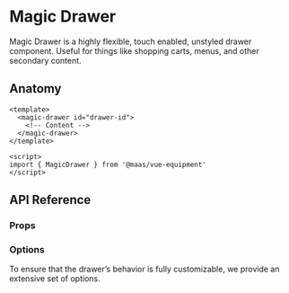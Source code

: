 # Magic Drawer

Magic Drawer is a highly flexible, touch enabled, unstyled drawer component. Useful for things like shopping carts, menus, and other secondary content.

<component-preview src='./demo/DefaultDemo.vue' />

## Anatomy

```vue
<template>
  <magic-drawer id="drawer-id">
    <!-- Content -->
  </magic-drawer>
</template>

<script>
import { MagicDrawer } from '@maas/vue-equipment'
</script>
```

## API Reference

### Props

<ProseTable
  :columns="[
    { label: 'Prop' },
    { label: 'Type' },
    { label: 'Required' }
  ]"
  :rows="[
    {
      items: [
        {
          label: 'id',
          description: 'Providing an id is required. Can either be a string or a ref.',
          code: ['label']
        },
        {
          label: 'MaybeRef\<string\>',
          code: ['label'],
          escape: true
        },
        {
          label: 'true',
          code: ['label']
        }
      ]
    },
    {
      items: [
        {
          label: 'options',
          description: 'Refer to the options table below for details.',
          code: ['label']
        },
        {
          label: 'MagicDrawerOptions',
          code: ['label']
        },
        {
          label: 'false',
          code: ['label']
        }
      ]
    },
    {
      items: [
        {
          label: 'component',
          description: 'Optionally pass a Vue component instance. Renders in place of the drawer\’s slot.',
          code: ['label']
        },
        {
          label: 'Component',
          code: ['label']
        },
        {
          label: 'false',
          code: ['label']
        }
      ]
    }
  ]"
/>

### Options

To ensure that the drawer’s behavior is fully customizable, we provide an extensive set of options.

<ProseTable 
  :columns="[
    { label: 'Option' },
    { label: 'Type' },
    { label: 'Default' }
  ]"
  :rows="[
    {
      items: [
        {
          label: 'position',
          description: 'Set the drawer\’s position relative to the viewport.',
          code: ['label']
        },
        {
          label: 'string',
          description: '\'top\' | \'right\' | \'bottom\' | \'left\'',
          code: ['label']
        },
        {
          label: '\'bottom\'',
          code: ['label']
        }
      ]
    },
    {
      items: [
        {
          label: 'backdrop',
          description: 'Show or hide a backdrop element. Only visible when the drawer is open.',
          code: ['label']
        },
        {
          label: 'boolean',
          code: ['label']
        },
        {
          label: 'true',
          code: ['label']
        }
      ]
    },
    {
      items: [
        {
          label: 'tag',
          description: 'Specify the drawer\’s HTML element.',
          code: ['label']
        },
        {
          label: 'string',
          description: '\'dialog\' | \'div\'',
          code: ['label']
        },
        {
          label: '\'dialog\'',
          code: ['label']
        }
      ]
    },
    {
      items: [
        {
          label: 'focusTrap',
          description: 'Pass focus-trap options or disable completely. A complete list of options can be found here',
          code: ['label']
        },
        {
          label: 'boolean | FocusTrapOptions',
          code: ['label']
        },
        {
          label: 'object',
          code: ['label']
        }
      ]
    },
    {
      items: [
        {
          label: 'scrollLock',
          description: 'Lock body scroll when the drawer is open.',
          code: ['label']
        },
        {
          label: 'boolean | object',
          code: ['label']
        },
        {
          label: 'object',
          code: ['label']
        }
      ]
    },
    {
      items: [
        {
          label: 'scrollLock.padding',
          description: 'Locking the body scroll hides any permanently visible scrollbars. Adding a padding to fixed elements prevents them from shifting in such cases.',
          code: ['label']
        },
        {
          label: 'boolean',
          code: ['label']
        },
        {
          label: 'true',
          code: ['label']
        }
      ]
    },
    {
      items: [
        {
          label: 'snapPoints',
          description: 'Add snap points. Points can either be a decimal between 0 and 1 or an integer with px appended, like \'768px\'.',
          code: ['label']
        },
        {
          label: 'DrawerSnapPoint[]',
          description: 'Array<`${string}px` | number>',
          code: ['label', 'description']
        },
        {
          label: '[1]',
          code: ['label']
        }
      ]
    },
    {
      items: [
        {
          label: 'teleport.target',
          description: 'Specify the teleport target or disable teleporting the drawer completely.',
          code: ['label']
        },
        {
          label: 'string',
          code: ['label']
        },
        {
          label: '\'body\'',
          code: ['label']
        }
      ]
    },
    {
      items: [
        {
          label: 'teleport.disabled',
          description: 'Specify the teleport target or disable teleporting the drawer completely.',
          code: ['label']
        },
        {
          label: 'boolean',
          code: ['label']
        },
        {
          label: 'false',
          code: ['label']
        }
      ]
    },
    {
      items: [
        {
          label: 'transition.content',
          description: 'Set CSS transition classes for the drawer itself.',
          code: ['label']
        },
        {
          label: 'string',
          code: ['label']
        },
        {
          label: '\'magic-drawer--content\'',
          code: ['label']
        }
      ]
    },
    {
      items: [
        {
          label: 'transition.backdrop',
          description: 'Set CSS transition classes for the drawer\’s backdrop.',
          code: ['label']
        },
        {
          label: 'string',
          code: ['label']
        },
        {
          label: '\'magic-drawer--backdrop\'',
          code: ['label']
        }
      ]
    },
    {
      items: [
        {
          label: 'threshold.lock',
          description: 'Configure the dragged distance before the drawer prevents other touch interactions.',
          code: ['label']
        },
        {
          label: 'number',
          code: ['label']
        },
        {
          label: '0',
          code: ['label']
        }
      ]
    },
    {
      items: [
        {
          label: 'threshold.distance',
          description: 'Configure the dragged distance before the drawer snaps.',
          code: ['label']
        },
        {
          label: 'number',
          code: ['label']
        },
        {
          label: '128',
          code: ['label']
        }
      ]
    },
    {
      items: [
        {
          label: 'threshold.momentum',
          description: 'Configure the momentum from when the drawer snaps.',
          code: ['label']
        },
        {
          label: 'number',
          code: ['label']
        },
        {
          label: '1',
          code: ['label']
        }
      ]
    },
    {
      items: [
        {
          label: 'animation.snap.duration',
          description: 'Configure the drawer\’s snap animation duration.',
          code: ['label']
        },
        {
          label: 'number',
          code: ['label']
        },
        {
          label: '300',
          code: ['label']
        }
      ]
    },
    {
      items: [
        {
          label: 'animation.snap.easing',
          description: 'Configure the drawer\’s snap animation easing.',
          code: ['label']
        },
        {
          label: 'function',
          code: ['label']
        },
        {
          label: 'function',
          description: '(t) => t * (2 - t)',
          code: ['label', 'description']
        }
      ]
    },
    {
      items: [
        {
          label: 'initial.open',
          description: 'Open the drawer as soon as the component is mounted.',
          code: ['label']
        },
        {
          label: 'boolean',
          code: ['label']
        },
        {
          label: 'false',
          code: ['label']
        }
      ]
    },
    {
      items: [
        {
          label: 'initial.transition',
          description: 'Animate the drawer when it opens initially. Ignored if <code>initial.open</code> is not set.',
          code: ['label']
        },
        {
          label: 'boolean',
          code: ['label']
        },
        {
          label: '—',
        }
      ]
    },
    {
      items: [
        {
          label: 'initial.snapPoint',
          description: 'Optionally provide an initial snap point for the drawer to snap to. Ignored if <code>initial.open</code> is not set.',
          code: ['label']
        },
        {
          label: 'DrawerSnapPoint',
          code: ['label']
        },
        {
          label: '—',
        }
      ]
    },
    {
      items: [
        {
          label: 'keyListener',
          description: 'Set to false to disable key listeners completely.',
          code: ['label']
        },
        {
          label: 'boolean | object',
          code: ['label']
        },
        {
          label: 'object',
          description: 'See below.',
          code: ['label']
        }
      ]
    },
    {
      items: [
        {
          label: 'keyListener.close',
          description: 'Set keyboard keys to close the drawer.',
          code: ['label']
        },
        {
          label: 'string[]',
          code: ['label']
        },
        {
          label: '[\'Escape\']',
          code: ['label']
        }
      ]
    },
    {
      items: [
        {
          label: 'enableMousewheel',
          description: 'When set to true, the drawer will react to mousewheel input.',
          code: ['label']
        },
        {
          label: 'boolean',
          code: ['label']
        },
        {
          label: 'false',
          code: ['label']
        }
      ]
    },
    {
      items: [
        {
          label: 'preventZoom',
          description: 'Prevent the browser from being zoomed when the drawer is open.',
          code: ['label']
        },
        {
          label: 'boolean',
          code: ['label']
        },
        {
          label: 'true',
          code: ['label']
        }
      ]
    },
    {
      items: [
        {
          label: 'preventDragClose',
          description: 'Prevent the drawer from being closed by dragging.',
          code: ['label']
        },
        {
          label: 'boolean',
          code: ['label']
        },
        {
          label: 'false',
          code: ['label']
        }
      ]
    },
    {
      items: [
        {
          label: 'disabled',
          description: 'Disable the drawer completely.',
          code: ['label']
        },
        {
          label: 'boolean',
          code: ['label']
        },
        {
          label: 'false',
          code: ['label']
        }
      ]
    }
  ]"
/>
